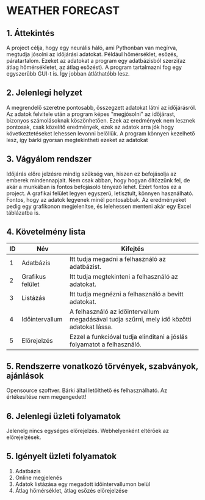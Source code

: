 # WEATHER FORECAST
## 1. Áttekintés
A project célja, hogy egy neurális háló, ami Pythonban van megírva, megtudja jósolni az időjárási adatokat. Például hőmérséklet, esőzés, páratartalom.
Ezeket az adatokat a program egy adatbázisból szerzi(az átlag hőmérsékletet, az átlag esőzést). A program tartalmazni fog egy egyszerűbb GUI-t is. Így jobban átláthatóbb lesz.

## 2. Jelenlegi helyzet
A megrendelő szeretne pontosabb, összegzett adatokat látni az időjárásról. Az adatok felvitele után a program képes "megjósolni" az időjárast, bizonyos számolásoknak köszönhetően. Ezek az eredmények nem lesznek pontosak, csak közelítő eredmények, ezek az adatok arra jók hogy következtetéseket lehessen levonni belőllük. A program könnyen kezelhető lesz, így bárki gyorsan megtekintheti ezeket az adatokat

## 3. Vágyálom rendszer
Időjárás előre jelzésre mindig szükség van, hiszen ez befojásolja az emberek mindennapjait. Nem csak abban, hogy hogyan öltözzünk fel, de akár a munkában is fontos befojásoló tényező lehet. Ezért fontos ez a project. A grafikai felület legyen egyszerű, letisztult, könnyen használható. Fontos, hogy az adatok legyenek minél pontosabbak. Az eredményeket pedig egy grafikonon megjelenítse, és lelehessen menteni akár egy Excel táblázatba is.

## 4. Követelmény lista

 | ID | Név | Kifejtés |
| ------------- | ------------- | ------------- |
| 1 | Adatbázis | Itt tudja megadni a felhasználó az adatbázist. |
| 2 | Grafikus felület | Itt tudja megtekinteni a felhasználó az adatokat. |
| 3 | Listázás | Itt tudja megnézni a felhasználó a bevitt adatokat.|
| 4 | Időintervallum  | A felhasználó az időintervallum megadásával tudja szűrni, mely idő közötti adatokat lássa. |
| 5 | Előrejelzés | Ezzel a funkcióval tudja elinditani a jóslás folyamatot a felhasználó. |

## 5. Rendszerre vonatkozó törvények, szabványok, ajánlások

Opensource szoftver. Bárki által letölthető és felhasználható. Az értékesítése nem megengedett!

## 6. Jelenlegi üzleti folyamatok
Jelenelg nincs egységes előrejelzés. Webhelyenként eltérőek az előrejelzések.

## 5. Igényelt üzleti folyamatok

1. Adatbázis
2. Online megjelenés
3. Adatok listázása egy megadott időintervallumon belül
4. Átlag hőmérséklet, átlag esőzés előrejelzése